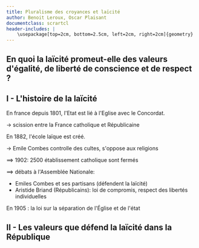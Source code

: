 ```yaml
---
title: Pluralisme des croyances et laïcité
author: Benoit Leroux, Oscar Plaisant
documentclass: scrartcl
header-includes: |
    \usepackage[top=2cm, bottom=2.5cm, left=2cm, right=2cm]{geometry}   
---
```


## En quoi la laïcité promeut-elle des valeurs d'égalité, de liberté de conscience et de respect ?

## I - L'histoire de la laïcité

En france depuis 1801, l'Etat est lié à l'Eglise avec le Concordat.

$\longrightarrow$ scission entre la France catholique et Républicaine

En 1882, l'école laïque est créé.

$\longrightarrow$ Emile Combes controlle des cultes, s'oppose aux religions

$\implies$ 1902: 2500 établissement catholique sont fermés

$\implies$ débats à l'Assemblée Nationale: 

 - Emiles Combes et ses partisans (défendent la laïcité)
 - Aristide Briand (Républicains): loi de compromis, respect des libertés individuelles

En 1905 : la loi sur la séparation de l'Église et de l'état




## II - Les valeurs que défend la laïcité dans la République



